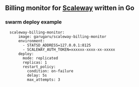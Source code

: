 

## Billing monitor for [Scaleway](https://cloud.scaleway.com/#/) written in Go


### swarm deploy example 
	
	  scaleway-billing-monitor:
		  image: garugaru/scaleway-billing-monitor
		  environment:
			- STATSD_ADDRESS=127.0.0.1:8125
			- SCALEWAY_AUTH_TOKEN=xxxxxx-xxxx-xx-xxxxx
		  deploy:
			mode: replicated
			replicas: 1
			restart_policy:
			  condition: on-failure
			  delay: 5s
			  max_attempts: 3
			  
